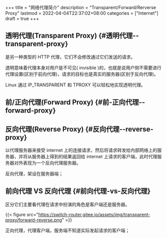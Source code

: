 +++
title = "网络代理简介"
description = "Transparent/Forward/Rerverse Proxy"
lastmod = 2022-04-04T22:37:02+08:00
categories = ["Internet"]
draft = true
+++

## 透明代理(Transparent Proxy) {#透明代理--transparent-proxy}

是另一种类型的 HTTP 代理，它们不会修改通过它们发送的请求。

透明意味着代理本身对用户是不可见( invisible )的，也就是说用户侧不需要进行代理设置(区别于前向代理)，请求的目标也是真实的服务器(区别于反向代理)。

Linux 通过 IP_TRANSPARENT 和 TPROXY 可以轻松地实现透明代理。


## 前/正向代理(Forward Proxy) {#前-正向代理--forward-proxy}


## 反向代理(Reverse Proxy) {#反向代理--reverse-proxy}

以代理服务器来接受 internet 上的连接请求，然后将请求转发给内部网络上的服务器，并将从服务器上得到的结果返回给 internet 上请求的客户端，此时代理服务器对外表现为一个反向代理服务器。

反向代理，架设在服务器端；


## 前向代理 VS 反向代理 {#前向代理-vs-反向代理}

区分它们主要看代理在请求中扮演的角色是客户端还是服务器。

{{< figure src="https://switch-router.gitee.io/assets/img/transparent-proxy/forward-reverse.png" >}}

正向代理，代理客户端，服务端不知道实际发起请求的客户端；